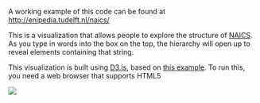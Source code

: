 A working example of this code can be found at http://enipedia.tudelft.nl/naics/

This is a visualization that allows people to explore the structure of <a href="http://www.census.gov/eos/www/naics/">NAICS</a>.  As you type in words into the box on the top, the hierarchy will open up to reveal elements containing that string.  

This visualization is built using <a href="http://d3js.org/">D3.js</a>, based on <a href="http://bl.ocks.org/1093025">this example</a>.  To run this, you need a web browser that supports HTML5

<a href="http://enipedia.tudelft.nl/naics/"><img src=http://enipedia.tudelft.nl/NAICS-explorer.jpg></a>